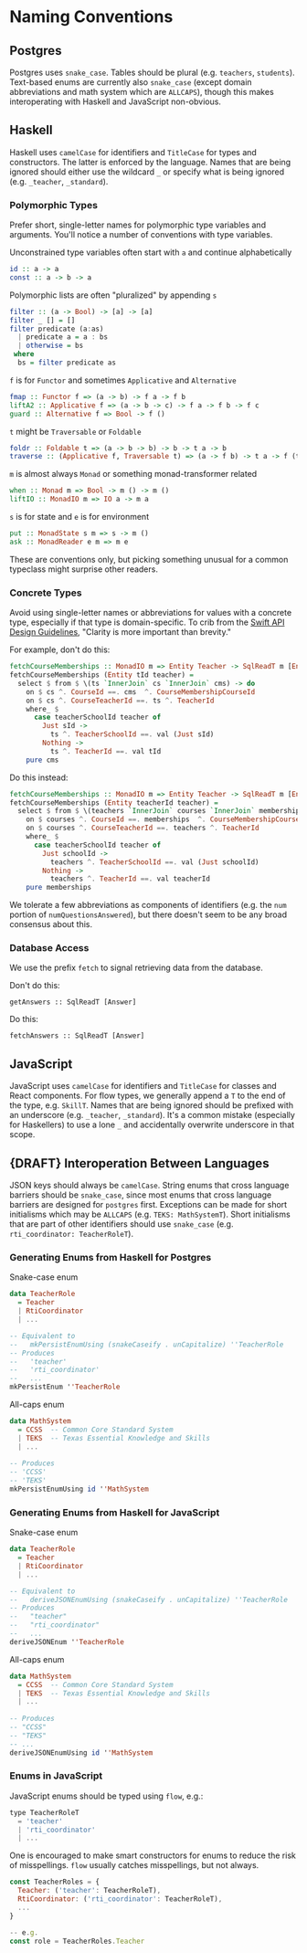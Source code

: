 # Naming Conventions

## Postgres

Postgres uses `snake_case`. Tables should be plural (e.g. `teachers`,
`students`). Text-based enums are currently also `snake_case` (except domain
abbreviations and math system which are `ALLCAPS`), though this makes
interoperating with Haskell and JavaScript non-obvious.

## Haskell

Haskell uses `camelCase` for identifiers and `TitleCase` for types and
constructors. The latter is enforced by the language. Names that are being
ignored should either use the wildcard `_` or specify what is being ignored
(e.g. `_teacher`, `_standard`).

### Polymorphic Types

Prefer short, single-letter names for polymorphic type variables and arguments.
You'll notice a number of conventions with type variables.

Unconstrained type variables often start with `a` and continue alphabetically

```haskell
id :: a -> a
const :: a -> b -> a
```

Polymorphic lists are often "pluralized" by appending `s`

```haskell
filter :: (a -> Bool) -> [a] -> [a]
filter _ [] = []
filter predicate (a:as)
  | predicate a = a : bs
  | otherwise = bs
 where
  bs = filter predicate as
```

`f` is for `Functor` and sometimes `Applicative` and `Alternative`

```haskell
fmap :: Functor f => (a -> b) -> f a -> f b
liftA2 :: Applicative f => (a -> b -> c) -> f a -> f b -> f c
guard :: Alternative f => Bool -> f ()
```

`t` might be `Traversable` or `Foldable`

```haskell
foldr :: Foldable t => (a -> b -> b) -> b -> t a -> b
traverse :: (Applicative f, Traversable t) => (a -> f b) -> t a -> f (t b)
```

`m` is almost always `Monad` or something monad-transformer related

```haskell
when :: Monad m => Bool -> m () -> m ()
liftIO :: MonadIO m => IO a -> m a
```

`s` is for state and `e` is for environment

```haskell
put :: MonadState s m => s -> m ()
ask :: MonadReader e m => m e
```

These are conventions only, but picking something unusual for a common typeclass
might surprise other readers.

### Concrete Types

Avoid using single-letter names or abbreviations for values with a concrete
type, especially if that type is domain-specific. To crib from the
[Swift API Design Guidelines](https://swift.org/documentation/api-design-guidelines/#fundamentals),
"Clarity is more important than brevity."

For example, don't do this:

```haskell
fetchCourseMemberships :: MonadIO m => Entity Teacher -> SqlReadT m [Entity CourseMembership]
fetchCourseMemberships (Entity tId teacher) =
  select $ from $ \(ts `InnerJoin` cs `InnerJoin` cms) -> do
    on $ cs ^. CourseId ==. cms  ^. CourseMembershipCourseId
    on $ cs ^. CourseTeacherId ==. ts ^. TeacherId
    where_ $
      case teacherSchoolId teacher of
        Just sId ->
          ts ^. TeacherSchoolId ==. val (Just sId)
        Nothing ->
          ts ^. TeacherId ==. val tId
    pure cms
```

Do this instead:

```haskell
fetchCourseMemberships :: MonadIO m => Entity Teacher -> SqlReadT m [Entity CourseMembership]
fetchCourseMemberships (Entity teacherId teacher) =
  select $ from $ \(teachers `InnerJoin` courses `InnerJoin` memberships) -> do
    on $ courses ^. CourseId ==. memberships  ^. CourseMembershipCourseId
    on $ courses ^. CourseTeacherId ==. teachers ^. TeacherId
    where_ $
      case teacherSchoolId teacher of
        Just schoolId ->
          teachers ^. TeacherSchoolId ==. val (Just schoolId)
        Nothing ->
          teachers ^. TeacherId ==. val teacherId
    pure memberships
```

We tolerate a few abbreviations as components of identifiers (e.g. the `num`
portion of `numQuestionsAnswered`), but there doesn't seem to be any broad
consensus about this.

### Database Access

We use the prefix `fetch` to signal retrieving data from the database.

Don't do this:

```
getAnswers :: SqlReadT [Answer]
```

Do this:

```
fetchAnswers :: SqlReadT [Answer]
```

## JavaScript

JavaScript uses `camelCase` for identifiers and `TitleCase` for classes and
React components. For flow types, we generally append a `T` to the end of the
type, e.g. `SkillT`. Names that are being ignored should be prefixed with an
underscore (e.g. `_teacher`, `_standard`). It's a common mistake (especially for
Haskellers) to use a lone `_` and accidentally overwrite underscore in that
scope.

## {DRAFT} Interoperation Between Languages

JSON keys should always be `camelCase`. String enums that cross language
barriers should be `snake_case`, since most enums that cross language barriers
are designed for `postgres` first. Exceptions can be made for short initialisms
which may be `ALLCAPS` (e.g. `TEKS: MathSystemT`). Short initialisms that are
part of other identifiers should use `snake_case`
(e.g. `rti_coordinator: TeacherRoleT`).

### Generating Enums from Haskell for Postgres

Snake-case enum

```haskell
data TeacherRole
  = Teacher
  | RtiCoordinator
  | ...

-- Equivalent to
--   mkPersistEnumUsing (snakeCaseify . unCapitalize) ''TeacherRole
-- Produces
--   'teacher'
--   'rti_coordinator'
--   ...
mkPersistEnum ''TeacherRole
```

All-caps enum

```haskell
data MathSystem
  = CCSS  -- Common Core Standard System
  | TEKS  -- Texas Essential Knowledge and Skills
  | ...
  
-- Produces
-- 'CCSS'
-- 'TEKS'
mkPersistEnumUsing id ''MathSystem
```

### Generating Enums from Haskell for JavaScript

Snake-case enum

```haskell
data TeacherRole
  = Teacher
  | RtiCoordinator
  | ...

-- Equivalent to
--   deriveJSONEnumUsing (snakeCaseify . unCapitalize) ''TeacherRole
-- Produces
--   "teacher"
--   "rti_coordinator"
--   ...
deriveJSONEnum ''TeacherRole
```

All-caps enum

```haskell
data MathSystem
  = CCSS  -- Common Core Standard System
  | TEKS  -- Texas Essential Knowledge and Skills
  | ...
  
-- Produces
-- "CCSS"
-- "TEKS"
-- ...
deriveJSONEnumUsing id ''MathSystem
```

### Enums in JavaScript

JavaScript enums should be typed using `flow`, e.g.:

```jsx
type TeacherRoleT
  = 'teacher'
  | 'rti_coordinator'
  | ...
```

One is encouraged to make smart constructors for enums to reduce the risk of
misspellings. `flow` usually catches misspellings, but not always.

```jsx
const TeacherRoles = {
  Teacher: ('teacher': TeacherRoleT),
  RtiCoordinator: ('rti_coordinator': TeacherRoleT),
  ...
}

-- e.g.
const role = TeacherRoles.Teacher
```
